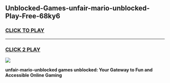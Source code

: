 
## Unblocked-Games-unfair-mario-unblocked-Play-Free-68ky6
<h3>
<a href="https://premium76.site?title=unfair-mario-unblocked&ref=10A">CLICK TO PLAY</a></h3>
<hr>

<h3>
<a href="https://premium76.site?title=unfair-mario-unblocked&ref=10A">CLICK 2 PLAY</a>
  
</h3>

<a href="https://premium76.site?title=unfair-mario-unblocked&ref=10A"><img src="https://clearcache.store/games.png"></a>


**unfair-mario-unblocked games unblocked: Your Gateway to Fun and Accessible Online Gaming**
